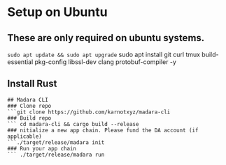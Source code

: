 # Setup on Ubuntu

## These are only required on ubuntu systems.
```sudo apt update && sudo apt upgrade```
sudo apt install git curl tmux build-essential pkg-config libssl-dev clang protobuf-compiler -y
## Install Rust
```curl --proto '=https' --tlsv1.2 -sSf https://sh.rustup.rs | sh
## Madara CLI
### Clone repo
```git clone https://github.com/karnotxyz/madara-cli
### Build repo
``` cd madara-cli && cargo build --release
### nitialize a new app chain. Please fund the DA account (if applicable)
```./target/release/madara init
### Run your app chain
``` ./target/release/madara run
